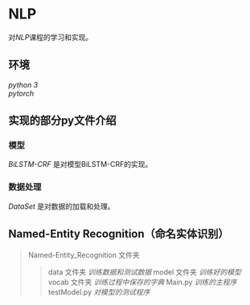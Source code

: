 # NLP 
对*NLP*课程的学习和实现。<br>

## 环境

*python 3*<br>
*pytorch* <br>

## 实现的部分py文件介绍
### 模型
*BiLSTM-CRF* 是对模型BiLSTM-CRF的实现。<br>
### 数据处理
*DataSet* 是对数据的加载和处理。

## Named-Entity Recognition（命名实体识别）
>Named-Entity_Recognition  文件夹
>>data 文件夹        *训练数据和测试数据*
>>model 文件夹      *训练好的模型*
>>vocab 文件夹    *训练过程中保存的字典*
>>Main.py  *训练的主程序*
>>testModel.py *对模型的测试程序*






